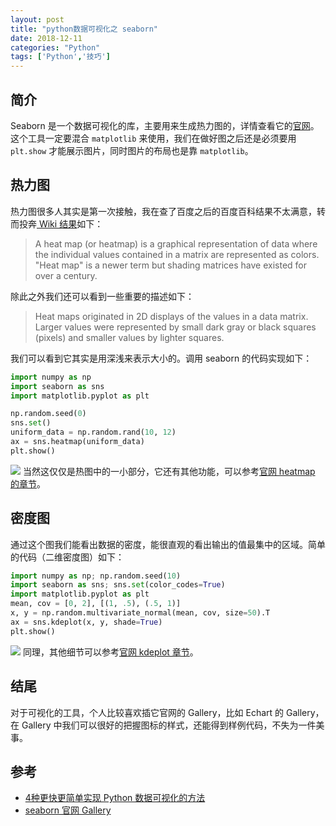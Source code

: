 ```yaml
---
layout: post
title: "python数据可视化之 seaborn"
date: 2018-12-11
categories: "Python"
tags: ['Python','技巧']
---
```

## 简介
Seaborn 是一个数据可视化的库，主要用来生成热力图的，详情查看它的[官网](http://seaborn.pydata.org/tutorial.html)。这个工具一定要混合 `matplotlib` 来使用，我们在做好图之后还是必须要用 `plt.show` 才能展示图片，同时图片的布局也是靠 `matplotlib`。

## 热力图
热力图很多人其实是第一次接触，我在查了百度之后的百度百科结果不太满意，转而投奔[ Wiki 结果](https://en.wikipedia.org/wiki/Heat_map)如下：
> A heat map (or heatmap) is a graphical representation of data where the individual values contained in a matrix are represented as colors. "Heat map" is a newer term but shading matrices have existed for over a century.

除此之外我们还可以看到一些重要的描述如下：
> Heat maps originated in 2D displays of the values in a data matrix. Larger values were represented by small dark gray or black squares (pixels) and smaller values by lighter squares. 

我们可以看到它其实是用深浅来表示大小的。调用 seaborn 的代码实现如下：

```python
import numpy as np
import seaborn as sns
import matplotlib.pyplot as plt

np.random.seed(0)
sns.set()
uniform_data = np.random.rand(10, 12)
ax = sns.heatmap(uniform_data)
plt.show()
```

![](https://ws1.sinaimg.cn/large/006tNbRwly1fy2vqxl9mtj30zm0tqglu.jpg)
当然这仅仅是热图中的一小部分，它还有其他功能，可以参考[官网 heatmap 的章节](http://seaborn.pydata.org/generated/seaborn.heatmap.html?highlight=heatmap#seaborn.heatmap)。

## 密度图
通过这个图我们能看出数据的密度，能很直观的看出输出的值最集中的区域。简单的代码（二维密度图）如下：

```python
import numpy as np; np.random.seed(10)
import seaborn as sns; sns.set(color_codes=True)
import matplotlib.pyplot as plt
mean, cov = [0, 2], [(1, .5), (.5, 1)]
x, y = np.random.multivariate_normal(mean, cov, size=50).T
ax = sns.kdeplot(x, y, shade=True)
plt.show()
```

![](https://ws4.sinaimg.cn/large/006tNbRwly1fy2vqz5xrkj30zi0ty0t1.jpg)
同理，其他细节可以参考[官网 kdeplot 章节](http://seaborn.pydata.org/generated/seaborn.kdeplot.html?highlight=kdeplot#seaborn.kdeplot)。

## 结尾
对于可视化的工具，个人比较喜欢插它官网的 Gallery，比如 Echart 的 Gallery，在 Gallery 中我们可以很好的把握图标的样式，还能得到样例代码，不失为一件美事。

## 参考
- [4种更快更简单实现 Python 数据可视化的方法](https://mp.weixin.qq.com/s/M7wC0XhDtenvTA_y1jfSjQ "机器之心")
- [seaborn 官网 Gallery](http://seaborn.pydata.org/examples/index.html)